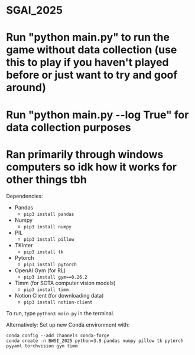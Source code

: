 # SGAI_2025

# Run "python main.py" to run the game without data collection (use this to play if you haven't played before or just want to try and goof around)
# Run "python main.py --log True" for data collection purposes

# Ran primarily through windows computers so idk how it works for other things tbh

Dependencies:
- Pandas
  - `pip3 install pandas`
- Numpy
  - `pip3 install numpy`
- PIL
  - `pip3 install pillow`
- TKinter
  - `pip3 install tk`
- Pytorch 
  - `pip3 install pytorch`
- OpenAI Gym (for RL)
  - `pip3 install gym==0.26.2`
- Timm (for SOTA computer vision models)
  - `pip3 install timm`
- Notion Client (for downloading data)
  - `pip3 install notion-client`

To run, type ```python3 main.py``` in the terminal.


Alternatively:
Set up new Conda environment with:
```
conda config --add channels conda-forge 
conda create -n BWSI_2025 python=3.9 pandas numpy pillow tk pytorch pyyaml torchvision gym timm
```
